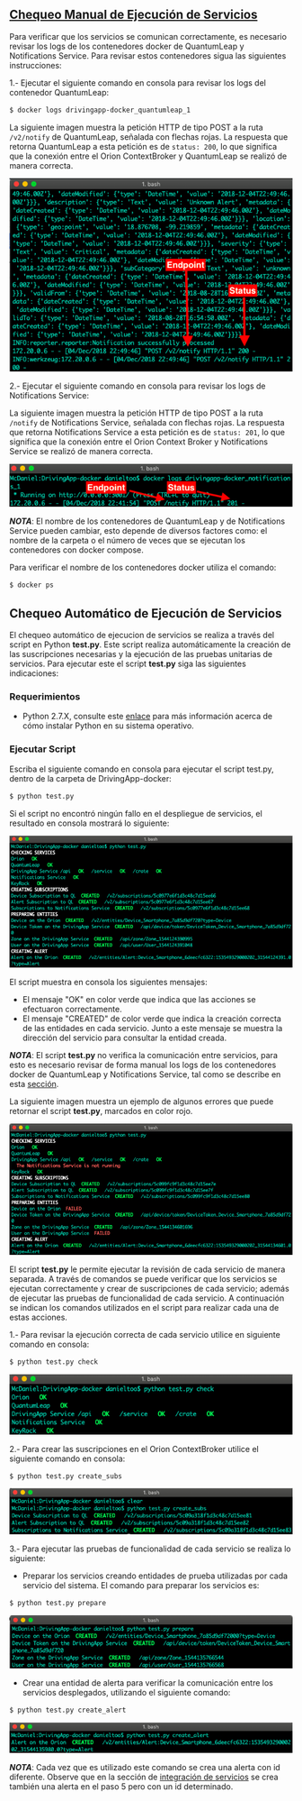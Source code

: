## [Chequeo Manual de Ejecución de Servicios](#chequeo-manual-de-ejecucion-de-servicios)

Para verificar que los servicios se comunican correctamente, es necesario revisar los logs de los contenedores docker de QuantumLeap y Notifications Service. Para revisar estos contenedores sigua las siguientes instrucciones:

1.- Ejecutar el siguiente comando en consola para revisar los logs del contenedor QuantumLeap:

```sh
$ docker logs drivingapp-docker_quantumleap_1
```

La siguiente imagen muestra la petición HTTP de tipo POST a la ruta `/v2/notify` de QuantumLeap, señalada con flechas rojas. La respuesta que retorna QuantumLeap  a esta petición es de `status: 200`, lo que significa que la conexión entre el Orion ContextBroker y QuantumLeap se realizó de manera correcta.

![Docker Logs QuantumLeap](./img/manualReview1.png)

2.- Ejecutar el siguiente comando en consola para revisar los logs de Notifications Service:

La siguiente imagen muestra la petición HTTP de tipo POST a la ruta `/notify` de Notifications Service, señalada con flechas rojas. La respuesta que retorna Notifications Service a esta petición es de `status: 201`, lo que significa que la conexión entre el Orion Context Broker y Notifications Service se realizó de manera correcta.

![Docker Logs Notificatiosn Service](./img/manualReview2.png)

***NOTA***: El nombre de los contenedores de QuantumLeap y de Notifications Service pueden cambiar, esto depende de diversos factores como: el nombre de la carpeta o el número de veces que se ejecutan los contenedores con docker compose. 

Para  verificar el nombre de los contenedores docker utiliza el comando:

```sh
$ docker ps 
```

## Chequeo Automático de Ejecución de Servicios

El chequeo automático de ejecucion de servicios se realiza a través del script en Python **test.py**. Este script realiza automáticamente la creación de las suscripciones necesarias y la ejecución de las pruebas unitarias de servicios. Para ejecutar este el script **test.py** siga las siguientes indicaciones: 

### Requerimientos

- Python 2.7.X, consulte este [enlace](https://www.python.org/downloads/release/python-2715/) para más información acerca de cómo instalar Python en su sistema operativo.

### Ejecutar Script

Escriba el siguiente comando en consola para ejecutar el script test.py, dentro de la carpeta de DrivingApp-docker:

```sh
$ python test.py
```

Si el script no encontró ningún fallo en el despliegue de servicios, el resultado en consola mostrará lo siguiente: 

![Ejecución script test.py](./img/automatedReview1.png)

El script muestra en consola los siguientes mensajes:

- El mensaje "OK" en color verde que indica que las acciones se efectuaron correctamente.
- El mensaje "CREATED" de color verde que indica la creación correcta de las entidades en cada servicio. Junto a este mensaje se muestra la dirección del servicio para consultar la entidad creada.

***NOTA***: El script **test.py** no verifica la comunicación entre servicios, para esto es necesario revisar de forma manual los logs de los contenedores docker de QuantumLeap y Notifications Service, tal como se describe en  esta [sección](./checks.md#chequeo-manual-de-ejecucion-de-servicios).

La siguiente imagen muestra un ejemplo de algunos errores que puede retornar el script **test.py**, marcados en color rojo.

![Posibles errores que retorna el script test.py](./img/automatedReview2.png)

El script **test.py** le permite ejecutar la revisión de cada servicio de manera separada. A través de comandos se puede verificar que los servicios se ejecutan correctamente y crear de suscripciones de cada servicio; además de ejecutar las pruebas de funcionalidad de cada servicio. A continuación se indican los comandos utilizados en el script para realizar cada una de estas acciones.

1.- Para revisar la ejecución correcta de cada servicio utilice en siguiente comando en consola:

```sh
$ python test.py check
```

![Revisar la ejecución de cada servicio](./img/automatedReview3.png)

2.- Para crear las suscripciones en el Orion ContextBroker utilice el siguiente comando en consola:

```sh
$ python test.py create_subs
```

![Creación e suscripciones en el Orion](./img/automatedReview4.png)

3.- Para ejecutar las pruebas de funcionalidad de cada servicio se realiza lo siguiente:  

- Preparar los servicios creando entidades de prueba utilizadas por cada servicio del sistema. El comando para preparar los servicios es: 

```sh
$ python test.py prepare
```

![Preparar los servicios creando entidades](./img/automatedReview5.png)  

- Crear una entidad de alerta para verificar la comunicación entre los servicios desplegados, utilizando el siguiente comando:

```sh
$ python test.py create_alert
```

![Crear una entidad de alerta](./img/automatedReview6.png)

***NOTA***: Cada vez que es utilizado este comando se crea una alerta con id diferente. Observe que en la sección de [integración de servicios](./tests.md#creacion-de-entidades-para-la-integracion-de-servicios) se crea también una alerta en el paso 5 pero con un id determinado. 